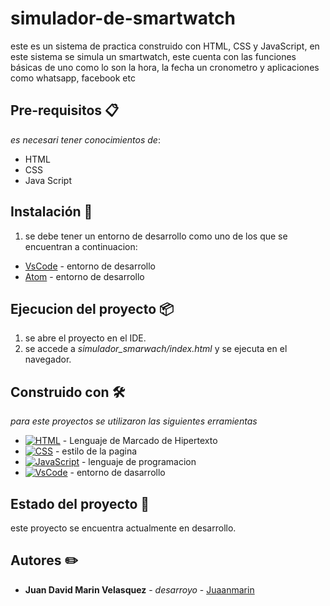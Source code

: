 # simulador-de-smartwatch
este es un sistema de practica construido con HTML, CSS y JavaScript, en este sistema se simula un smartwatch, este cuenta con las funciones básicas de uno como lo son la hora, la fecha un cronometro y aplicaciones como  whatsapp, facebook etc


## Pre-requisitos 📋
_es necesari tener conocimientos de_:
* HTML
* CSS
* Java Script


## Instalación 🔧
1. se debe tener un entorno de desarrollo como uno de los que se encuentran a continuacion:

* [VsCode](https://code.visualstudio.com/) - entorno de desarrollo
* [Atom](https://atom.io/) - entorno de desarrollo


## Ejecucion del proyecto 📦

1. se abre el proyecto en el IDE.
2. se accede a _simulador_smarwach/index.html_ y se ejecuta en el navegador.


## Construido con 🛠️

_para este proyectos se utilizaron las siguientes erramientas_

* [![HTML](https://img.shields.io/badge/HTML5-FF9A00?style=for-the-badge&logo=html5&logoColor=orange&labelColor=2E2C22)]() - Lenguaje de Marcado de Hipertexto
* [![CSS](https://img.shields.io/badge/CSS3-blue?style=for-the-badge&logo=css3&logoColor=blue&labelColor=2E2C22)]() - estilo de la pagina
* [![JavaScript](https://img.shields.io/badge/JavaScript-FCFF00?style=for-the-badge&logo=javascript&logoColor=FFF700&labelColor=2E2C22)]() - lenguaje de programacion
* [![VsCode](https://img.shields.io/badge/vscode-2DCEFF?style=for-the-badge&logo=visualstudiocode&logoColor=blue&labelColor=2E2C22)]() - entorno de dasarrollo


## Estado del proyecto 📌

este proyecto se encuentra actualmente en desarrollo.


## Autores ✏️

* **Juan David Marin Velasquez** - *desarroyo* - [Juaanmarin](https://github.com/juaanmarin)
